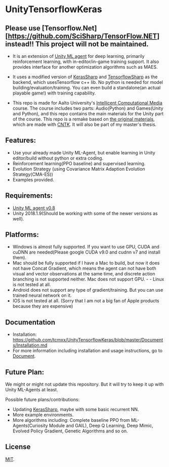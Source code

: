# UnityTensorflowKeras

## Please use [Tensorflow.Net][https://github.com/SciSharp/TensorFlow.NET] instead!! This project will not be maintained.

- It is an extension of [Unity ML agent](https://github.com/Unity-Technologies/ml-agents) for deep learning, primarily reinforcement learning, with in-editor/in-game training support. It also provides interface for another optimization algorithms such as MAES.

- It uses a modified version of [KerasSharp](https://github.com/tcmxx/keras-sharp) and [TensorflowSharp](https://github.com/migueldeicaza/TensorFlowSharp) as the backend, which usesTensorflow c++ lib. No python is needed for model building/evaluation/training. You can even build a standalone(an actual playable game!) with training capability.

- This repo is made for Aalto University's [Intellicent Computational Media](https://aaltoicmcourse.github.io/) course. The course includes two parts: Audio(Python) and Games(Unity and Python), and this repo contains the main materials for the Unity part of the course. This repo is a remake based on [the original materials](https://github.com/tcmxx/CNTKUnityTools), which are made with [CNTK](https://github.com/Microsoft/CNTK). It will also be part of my master's thesis.


## Features:
* Use your already made Unity ML-Agent, but enable learning in Unity editor/build without python or extra coding.
* Reinforcement learning(PPO baseline) and supervised learning.
* Evolution Strategy (using Covariance Matrix Adaption Evolution Strategy(CMA-ES))
* Examples provided.

## Requirements: 
- [Unity ML agent v0.8](https://github.com/Unity-Technologies/ml-agents) 
- Unity 2018.1.9(Should be working with some of the newer versions as well).

## Platforms:
- Windows is almost fully supported. If you want to use GPU, CUDA and cuDNN are needed(Please google CUDA v9.0 and cudnn v7 and install them). 
- Mac should be fully supported if I have a Mac to build, but now it does not have Concat Gradient, which means the agent can not have both visual and vector observations at the same time, and discrete action branching is not supported neither. Mac does not support GPU. - - Linux is not tested at all.
- Android does not support any type of gradient/training. But you can use trained neural network on it. 
- IOS is not tested at all.
(Sorry that I am not a big fan of Apple products because they are expensive)

## Documentation
- Installation: https://github.com/tcmxx/UnityTensorflowKeras/blob/master/Documents/Installation.md
- For more information including installation and usage instructions, go to [Document](Documents/Readme.md).

## Future Plan:
We might or might not update this repository. But it will try to keep it up with Unity ML-Agents at least.

Possible future plans/contributions:
* Updating [KerasSharp](https://github.com/tcmxx/keras-sharp), maybe with some basic recurrent NN.
* More example environments.
* More algorithms including: Complete baseline PPO from ML-Agents(Curiosity Module and GAIL), Deep Q Learning, Deep Mimic, Evolved Policy Gradient, Genetic Algorithms and so on.

## License
[MIT](LICENSE).
